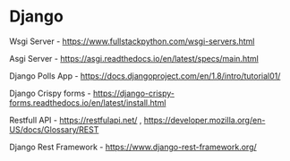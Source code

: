 # Django

Wsgi Server - https://www.fullstackpython.com/wsgi-servers.html

Asgi Server - https://asgi.readthedocs.io/en/latest/specs/main.html

Django Polls App - https://docs.djangoproject.com/en/1.8/intro/tutorial01/

Django Crispy forms - https://django-crispy-forms.readthedocs.io/en/latest/install.html

Restfull API - https://restfulapi.net/ , https://developer.mozilla.org/en-US/docs/Glossary/REST

Django Rest Framework - https://www.django-rest-framework.org/
